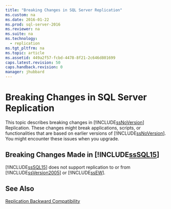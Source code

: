 ```yaml
---
title: "Breaking Changes in SQL Server Replication"
ms.custom: na
ms.date: 2016-01-22
ms.prod: sql-server-2016
ms.reviewer: na
ms.suite: na
ms.technology: 
  - replication
ms.tgt_pltfrm: na
ms.topic: article
ms.assetid: 449a2f57-fcbd-4478-8f21-2c646d801699
caps.latest.revision: 50
caps.handback.revision: 0
manager: jhubbard
---
```

# Breaking Changes in SQL Server Replication
This topic describes breaking changes in [!INCLUDE[ssNoVersion](../../Topics/TopicNameContainA/tokens/ssNoVersion_md.md)] Replication. These changes might break applications, scripts, or functionalities that are based on earlier versions of [!INCLUDE[ssNoVersion](../../Topics/TopicNameContainA/tokens/ssNoVersion_md.md)]. You might encounter these issues when you upgrade.  
  
## Breaking Changes Made in [!INCLUDE[ssSQL15](../../Topics/TopicNameContainA/tokens/ssSQL15_md.md)]  
 [!INCLUDE[ssSQL15](../../Topics/TopicNameContainA/tokens/ssSQL15_md.md)] does not support replication to or from [!INCLUDE[ssVersion2005](../../Topics/TopicNameContainA/tokens/ssVersion2005_md.md)] or [!INCLUDE[ssEW](../../Topics/TopicNameContainA/tokens/ssEW_md.md)].  
  
## See Also  
 [Replication Backward Compatibility](../../Topics/TopicNameNotContainA/Replication-Backward-Compatibility.md)